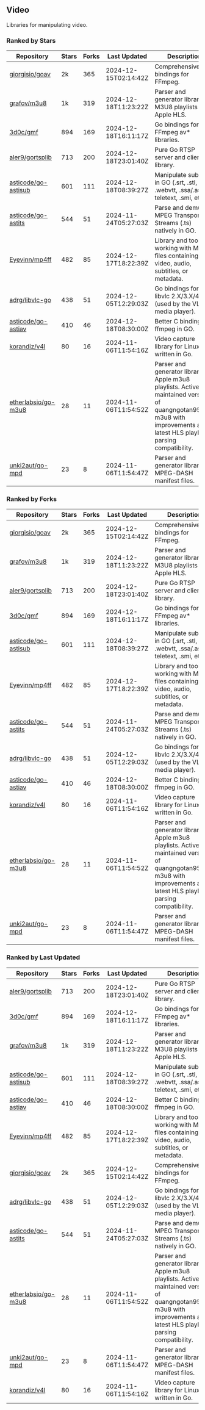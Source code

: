 ## Video

Libraries for manipulating video.

### Ranked by Stars

| Repository | Stars | Forks | Last Updated | Description | 
|------------|-------|-------|--------------|-------------|
| [giorgisio/goav](https://github.com/giorgisio/goav) | 2k | 365 | 2024-12-15T02:14:42Z |  Comprehensive Go bindings for FFmpeg. |
| [grafov/m3u8](https://github.com/grafov/m3u8) | 1k | 319 | 2024-12-18T11:23:22Z |  Parser and generator library of M3U8 playlists for Apple HLS. |
| [3d0c/gmf](https://github.com/3d0c/gmf) | 894 | 169 | 2024-12-18T16:11:17Z |  Go bindings for FFmpeg av\* libraries. |
| [aler9/gortsplib](https://github.com/aler9/gortsplib) | 713 | 200 | 2024-12-18T23:01:40Z |  Pure Go RTSP server and client library. |
| [asticode/go-astisub](https://github.com/asticode/go-astisub) | 601 | 111 | 2024-12-18T08:39:27Z |  Manipulate subtitles in GO (.srt, .stl, .ttml, .webvtt, .ssa/.ass, teletext, .smi, etc.). |
| [asticode/go-astits](https://github.com/asticode/go-astits) | 544 | 51 | 2024-11-24T05:27:03Z |  Parse and demux MPEG Transport Streams (.ts) natively in GO. |
| [Eyevinn/mp4ff](https://github.com/Eyevinn/mp4ff) | 482 | 85 | 2024-12-17T18:22:39Z |  Library and tools for working with MP4 files containing video, audio, subtitles, or metadata. |
| [adrg/libvlc-go](https://github.com/adrg/libvlc-go) | 438 | 51 | 2024-12-05T12:29:03Z |  Go bindings for libvlc 2.X/3.X/4.X (used by the VLC media player). |
| [asticode/go-astiav](https://github.com/asticode/go-astiav) | 410 | 46 | 2024-12-18T08:30:00Z |  Better C bindings for ffmpeg in GO. |
| [korandiz/v4l](https://github.com/korandiz/v4l) | 80 | 16 | 2024-11-06T11:54:16Z |  Video capture library for Linux, written in Go. |
| [etherlabsio/go-m3u8](https://github.com/etherlabsio/go-m3u8) | 28 | 11 | 2024-11-06T11:54:52Z |  Parser and generator library for Apple m3u8 playlists. Actively maintained version of quangngotan95/go-m3u8 with improvements and latest HLS playlist parsing compatibility. |
| [unki2aut/go-mpd](https://github.com/unki2aut/go-mpd) | 23 | 8 | 2024-11-06T11:54:47Z |  Parser and generator library for MPEG-DASH manifest files. |

### Ranked by Forks

| Repository | Stars | Forks | Last Updated | Description | 
|------------|-------|-------|--------------|-------------|
| [giorgisio/goav](https://github.com/giorgisio/goav) | 2k | 365 | 2024-12-15T02:14:42Z |  Comprehensive Go bindings for FFmpeg. |
| [grafov/m3u8](https://github.com/grafov/m3u8) | 1k | 319 | 2024-12-18T11:23:22Z |  Parser and generator library of M3U8 playlists for Apple HLS. |
| [aler9/gortsplib](https://github.com/aler9/gortsplib) | 713 | 200 | 2024-12-18T23:01:40Z |  Pure Go RTSP server and client library. |
| [3d0c/gmf](https://github.com/3d0c/gmf) | 894 | 169 | 2024-12-18T16:11:17Z |  Go bindings for FFmpeg av\* libraries. |
| [asticode/go-astisub](https://github.com/asticode/go-astisub) | 601 | 111 | 2024-12-18T08:39:27Z |  Manipulate subtitles in GO (.srt, .stl, .ttml, .webvtt, .ssa/.ass, teletext, .smi, etc.). |
| [Eyevinn/mp4ff](https://github.com/Eyevinn/mp4ff) | 482 | 85 | 2024-12-17T18:22:39Z |  Library and tools for working with MP4 files containing video, audio, subtitles, or metadata. |
| [asticode/go-astits](https://github.com/asticode/go-astits) | 544 | 51 | 2024-11-24T05:27:03Z |  Parse and demux MPEG Transport Streams (.ts) natively in GO. |
| [adrg/libvlc-go](https://github.com/adrg/libvlc-go) | 438 | 51 | 2024-12-05T12:29:03Z |  Go bindings for libvlc 2.X/3.X/4.X (used by the VLC media player). |
| [asticode/go-astiav](https://github.com/asticode/go-astiav) | 410 | 46 | 2024-12-18T08:30:00Z |  Better C bindings for ffmpeg in GO. |
| [korandiz/v4l](https://github.com/korandiz/v4l) | 80 | 16 | 2024-11-06T11:54:16Z |  Video capture library for Linux, written in Go. |
| [etherlabsio/go-m3u8](https://github.com/etherlabsio/go-m3u8) | 28 | 11 | 2024-11-06T11:54:52Z |  Parser and generator library for Apple m3u8 playlists. Actively maintained version of quangngotan95/go-m3u8 with improvements and latest HLS playlist parsing compatibility. |
| [unki2aut/go-mpd](https://github.com/unki2aut/go-mpd) | 23 | 8 | 2024-11-06T11:54:47Z |  Parser and generator library for MPEG-DASH manifest files. |

### Ranked by Last Updated

| Repository | Stars | Forks | Last Updated | Description | 
|------------|-------|-------|--------------|-------------|
| [aler9/gortsplib](https://github.com/aler9/gortsplib) | 713 | 200 | 2024-12-18T23:01:40Z |  Pure Go RTSP server and client library. |
| [3d0c/gmf](https://github.com/3d0c/gmf) | 894 | 169 | 2024-12-18T16:11:17Z |  Go bindings for FFmpeg av\* libraries. |
| [grafov/m3u8](https://github.com/grafov/m3u8) | 1k | 319 | 2024-12-18T11:23:22Z |  Parser and generator library of M3U8 playlists for Apple HLS. |
| [asticode/go-astisub](https://github.com/asticode/go-astisub) | 601 | 111 | 2024-12-18T08:39:27Z |  Manipulate subtitles in GO (.srt, .stl, .ttml, .webvtt, .ssa/.ass, teletext, .smi, etc.). |
| [asticode/go-astiav](https://github.com/asticode/go-astiav) | 410 | 46 | 2024-12-18T08:30:00Z |  Better C bindings for ffmpeg in GO. |
| [Eyevinn/mp4ff](https://github.com/Eyevinn/mp4ff) | 482 | 85 | 2024-12-17T18:22:39Z |  Library and tools for working with MP4 files containing video, audio, subtitles, or metadata. |
| [giorgisio/goav](https://github.com/giorgisio/goav) | 2k | 365 | 2024-12-15T02:14:42Z |  Comprehensive Go bindings for FFmpeg. |
| [adrg/libvlc-go](https://github.com/adrg/libvlc-go) | 438 | 51 | 2024-12-05T12:29:03Z |  Go bindings for libvlc 2.X/3.X/4.X (used by the VLC media player). |
| [asticode/go-astits](https://github.com/asticode/go-astits) | 544 | 51 | 2024-11-24T05:27:03Z |  Parse and demux MPEG Transport Streams (.ts) natively in GO. |
| [etherlabsio/go-m3u8](https://github.com/etherlabsio/go-m3u8) | 28 | 11 | 2024-11-06T11:54:52Z |  Parser and generator library for Apple m3u8 playlists. Actively maintained version of quangngotan95/go-m3u8 with improvements and latest HLS playlist parsing compatibility. |
| [unki2aut/go-mpd](https://github.com/unki2aut/go-mpd) | 23 | 8 | 2024-11-06T11:54:47Z |  Parser and generator library for MPEG-DASH manifest files. |
| [korandiz/v4l](https://github.com/korandiz/v4l) | 80 | 16 | 2024-11-06T11:54:16Z |  Video capture library for Linux, written in Go. |

